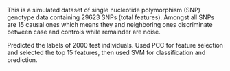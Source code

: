 This is a simulated dataset of single nucleotide polymorphism (SNP) genotype data 
containing 29623 SNPs (total features). Amongst all SNPs are 15 causal 
ones which means they and neighboring ones discriminate between case and 
controls while remainder are noise. 

Predicted the labels of 2000 test individuals. Used PCC for feature selection and selected the top 15 features, then used SVM for classification and prediction.

